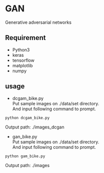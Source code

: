 # GAN
Generative adversarial networks

## Requirement

* Python3
* keras
* tensorflow
* matplotlib
* numpy

## usage
* dcgam_bike.py  
Put sample images on ./data/set directory.  
And input following command to prompt.
```
python dcgam_bike.py
```
Output path: ./images_dcgan

* gan_bike.py  
Put sample images on ./data/set directory.  
And input following command to prompt.
```
python gam_bike.py
```
Output path: ./images
